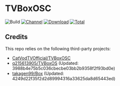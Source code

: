 # TVBoxOSC

![Build](https://shields.io/github/actions/workflow/status/qlilp/TVBoxOSC/test.yml?branch=master&logo=github&label=Build)
[![Channel](https://img.shields.io/badge/Follow-Telegram-blue.svg?logo=telegram)](https://t.me/TVBoxOSC)
[![Download](https://img.shields.io/github/v/release/qlilp/TVBoxOSC?color=orange&logoColor=orange&label=Download&logo=DocuSign)](https://github.com/qlilp/TVBoxOSC/releases/latest) 
[![Total](https://shields.io/github/downloads/qlilp/TVBoxOSC/total?logo=Bookmeter&label=Counts&logoColor=yellow&color=yellow)](https://github.com/qlilp/TVBoxOSC/releases)

## Credits
This repo relies on the following third-party projects:
- [CatVodTVOfficial/TVBoxOSC](https://github.com/CatVodTVOfficial/TVBoxOSC)
- [q215613905/TVBoxOS](https://github.com/q215613905/TVBoxOS) (Updated: 3988b4e75b5c036cbecbe03bb2b9358f2f93bd0e)
- [takagen99/Box](https://github.com/takagen99/Box) (Updated: 4249d22f35f2d2d89994316a33625da8d65443ed)
